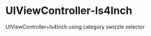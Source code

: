 UIViewController-Is4Inch
========================

UIViewController+Is4Inch using category swizzle selector

